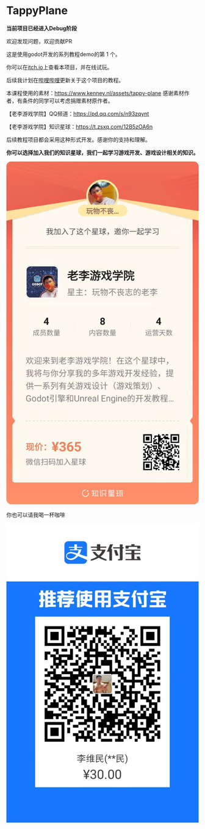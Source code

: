 # TappyPlane

**当前项目已经进入Debug阶段**

欢迎发现问题，欢迎贡献PR

这是使用godot开发的系列教程demo的第 1 个。

你可以在[itch.io](https://liweimin0512.itch.io/tappyplane)上查看本项目，并在线试玩。

后续我计划在[哔哩哔哩](https://space.bilibili.com/8618918)更新关于这个项目的教程。

本课程使用的素材：https://www.kenney.nl/assets/tappy-plane 感谢素材作者，有条件的同学可以考虑捐赠素材原作者。

【老李游戏学院】QQ频道：https://pd.qq.com/s/n93zqynt

【老李游戏学院】知识星球：https://t.zsxq.com/12B5zOA6n

后续教程项目都会采用这种形式开发。感谢你的支持和理解。

 **你可以选择加入我们的知识星球，我们一起学习游戏开发、游戏设计相关的知识。** 

![老李游戏学院-知识星球](docs/%E8%80%81%E6%9D%8E%E6%B8%B8%E6%88%8F%E5%AD%A6%E9%99%A2-%E7%9F%A5%E8%AF%86%E6%98%9F%E7%90%83.jpg)

你也可以请我喝一杯咖啡

![你也可以请我喝一杯咖啡](docs/%E6%94%AF%E4%BB%98%E5%AE%9D%E6%94%B6%E6%AC%BE%E7%A0%81.jpg)



